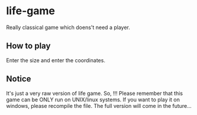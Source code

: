 # life-game
Really classical game which doens't need a player.

## How to play
Enter the size and enter the coordinates.

## Notice
It's just a very raw version of life game.
So,
!!! Please remember that this game can be ONLY run on UNIX/linux systems.
If you want to play it on windows, please recompile the file.
The full version will come in the future...
